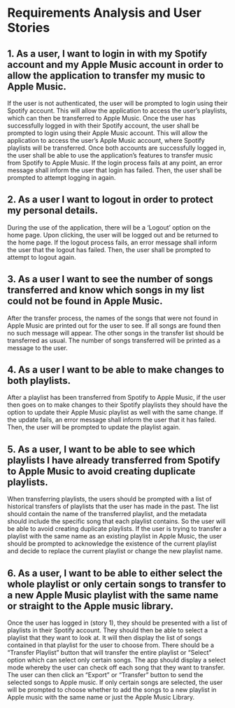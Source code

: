 # Requirements Analysis and User Stories

## 1. As a user, I want to login in with my Spotify account and my Apple Music account in order to allow the application to transfer my music to Apple Music.
If the user is not authenticated, the user will be prompted to login using their Spotify account. This will allow the application to access the user’s playlists, which can then be transferred to Apple Music. Once the user has successfully logged in with their Spotify account, the user shall be prompted to login using their Apple Music account. This will allow the application to access the user’s Apple Music account, where Spotify playlists will be transferred. Once both accounts are successfully logged in, the user shall be able to use the application’s features to transfer music from Spotify to Apple Music. If the login process fails at any point, an error message shall inform the user that login has failed. Then, the user shall be prompted to attempt logging in again.

## 2. As a user I want to logout in order to protect my personal details.
During the use of the application, there will be a ‘Logout’ option on the home page. Upon clicking, the user will be logged out and be returned to the home page. If the logout process fails, an error message shall inform the user that the logout has failed. Then, the user shall be prompted to attempt to logout again.

## 3. As a user I want to see the number of songs transferred and know which songs in my list could not be found in Apple Music.
After the transfer process, the names of the songs that were not found in Apple Music are printed out for the user to see. If all songs are found then no such message will appear. The other songs in the transfer list should be transferred as usual. The number of songs transferred will be printed as a message to the user.

## 4. As a user I want to be able to make changes to both playlists. 
After a playlist has been transferred from Spotify to Apple Music, if the user then goes on to make changes to their Spotify playlists they should have the option to update their Apple Music playlist as well with the same change. If the update fails, an error message shall inform the user that it has failed. Then, the user will be prompted to update the playlist again.

## 5. As a user, I want to be able to see which playlists I have already transferred from Spotify to Apple Music to avoid creating duplicate playlists. 
When transferring playlists, the users should be prompted with a list of historical transfers of playlists that the user has made in the past. The list should contain the name of the transferred playlist, and the metadata should include the specific song that each playlist contains. So the user will be able to avoid creating duplicate playlists. If the user is trying to transfer a playlist with the same name as an existing playlist in Apple Music, the user should be prompted to acknowledge the existence of the current playlist and decide to replace the current playlist or change the new playlist name. 

## 6. As a user, I want to be able to either select the whole playlist or only certain songs to transfer to a new Apple Music playlist with the same name or straight to the Apple music library.
Once the user has logged in (story 1), they should be presented with a list of playlists in their Spotify account. They should then be able to select a playlist that they want to look at.​​ It will then display the list of songs contained in that playlist for the user to choose from. There should be a “Transfer Playlist” button that will transfer the entire playlist or “Select” option which can select only certain songs. The app should display a select mode whereby the user can check off each song that they want to transfer. The user can then click an “Export” or “Transfer” button to send the selected songs to Apple music. If only certain songs are selected, the user will be prompted to choose whether to add the songs to a new playlist in Apple music with the same name or just the Apple Music Library.